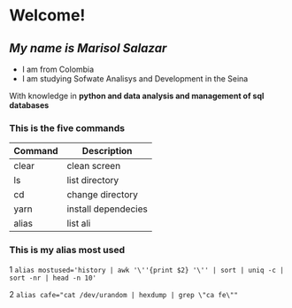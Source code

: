 # Welcome!
## _My name is Marisol Salazar_

- I am from Colombia
- I am studying Sofwate Analisys and Development in the Seina

With knowledge in **python and data analysis and management of sql databases**

### This is the five commands
| Command | Description         |
| ------- | -----------         |
| clear   | clean screen        |
|  ls     | list directory      |
|  cd     | change directory    |
| yarn    | install dependecies |
| alias   | list ali            |

### This is my alias most used
1 ``` alias mostused='history | awk '\''{print $2} '\'' | sort | uniq -c | sort -nr | head -n 10' ```


2 ``` alias cafe="cat /dev/urandom | hexdump | grep \"ca fe\"" ```
